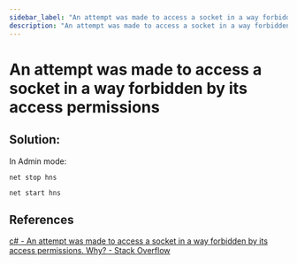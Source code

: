 ```yaml
---
sidebar_label: "An attempt was made to access a socket in a way forbidden by its access permissions"
description: "An attempt was made to access a socket in a way forbidden by its access permissions."
---
```


# An attempt was made to access a socket in a way forbidden by its access permissions

## Solution:

In Admin mode:

```
net stop hns

net start hns
```

## References

[c# - An attempt was made to access a socket in a way forbidden by its access permissions. Why? - Stack Overflow](https://stackoverflow.com/questions/10461257/an-attempt-was-made-to-access-a-socket-in-a-way-forbidden-by-its-access-permissi)